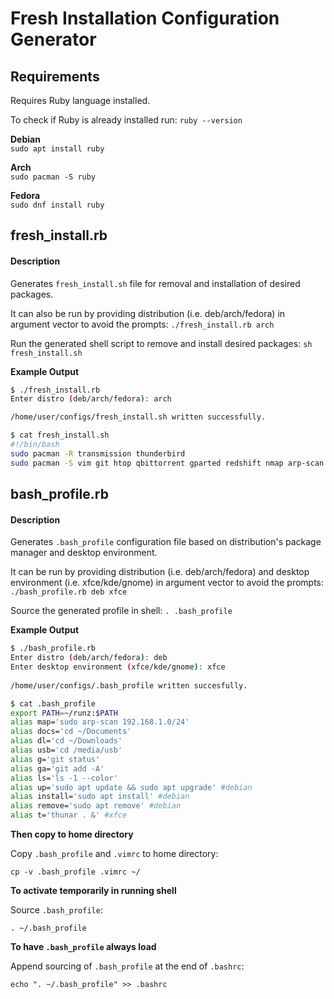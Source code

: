# Fresh Installation Configuration Generator

## Requirements
Requires Ruby language installed.

To check if Ruby is already installed run: `ruby --version`

**Debian**  
`sudo apt install ruby`

**Arch**  
`sudo pacman -S ruby`

**Fedora**  
`sudo dnf install ruby`

## fresh_install.rb  
#### Description

Generates `fresh_install.sh` file for removal and installation of desired packages.

It can also be run by providing distribution (i.e. deb/arch/fedora) in argument vector to avoid the prompts: `./fresh_install.rb arch`

Run the generated shell script to remove and install desired packages: `sh fresh_install.sh`

__Example Output__
```sh
$ ./fresh_install.rb
Enter distro (deb/arch/fedora): arch

/home/user/configs/fresh_install.sh written successfully.
```
```sh
$ cat fresh_install.sh 
#!/bin/bash
sudo pacman -R transmission thunderbird
sudo pacman -S vim git htop qbittorrent gparted redshift nmap arp-scan simple-scan retext
```

## bash_profile.rb  

#### Description

Generates `.bash_profile` configuration file based on distribution's package manager and desktop environment.

It can be run by providing distribution (i.e. deb/arch/fedora) and desktop environment (i.e. xfce/kde/gnome) in argument vector to avoid the prompts: `./bash_profile.rb deb xfce`

Source the generated profile in shell: `. .bash_profile`

__Example Output__
```sh  
$ ./bash_profile.rb  
Enter distro (deb/arch/fedora): deb  
Enter desktop environment (xfce/kde/gnome): xfce  
  
/home/user/configs/.bash_profile written succesfully.  
```

```sh
$ cat .bash_profile
export PATH=~/runz:$PATH
alias map='sudo arp-scan 192.168.1.0/24'
alias docs='cd ~/Documents'
alias dl='cd ~/Downloads'
alias usb='cd /media/usb'
alias g='git status'
alias ga='git add -A'
alias ls='ls -1 --color'
alias up='sudo apt update && sudo apt upgrade' #debian
alias install='sudo apt install' #debian
alias remove='sudo apt remove' #debian
alias t='thunar . &' #xfce
```

__Then copy to home directory__

Copy `.bash_profile` and `.vimrc` to home directory:

`cp -v .bash_profile .vimrc ~/`

__To activate temporarily in running shell__

Source `.bash_profile`:

`. ~/.bash_profile`

__To have `.bash_profile` always load__

Append sourcing of `.bash_profile` at the end of `.bashrc`:

`echo ". ~/.bash_profile" >> .bashrc`
